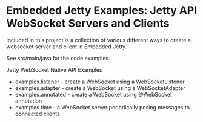 Embedded Jetty Examples: Jetty API WebSocket Servers and Clients
================================================================

Included in this project is a collection of various different ways to
create a websocket server and client in Embedded Jetty.

See src/main/java for the code examples.

Jetty WebSocket Native API Examples

 * examples.listener - create a WebSocket using a WebSocketListener
 * examples.adapter - create a WebSocket using a WebSocketAdapter
 * examples.annotated - create a WebSocket using @WebSocket annotation
 * examples.time - a WebSocket server periodically posing messages to connected clients
